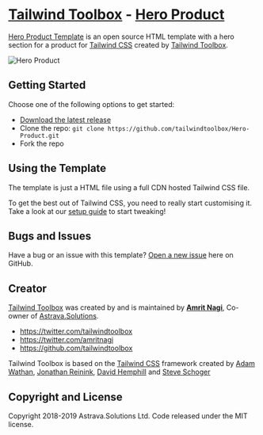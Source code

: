 # [Tailwind Toolbox](https://www.tailwindtoolbox.com/) - [Hero Product](https://www.tailwindtoolbox.com/templates/hero-product)

[Hero Product Template](https://www.tailwindtoolbox.com/templates/hero-product) is an open source HTML template with a hero section for a product for [Tailwind CSS](https://tailwindcss.com/) created by [Tailwind Toolbox](https://www.tailwindtoolbox.com/).

![Hero Product](https://www.tailwindtoolbox.com/templates/hero-product.png)

## Getting Started

Choose one of the following options to get started:
* [Download the latest release](https://github.com/tailwindtoolbox/Hero-Product/archive/master.zip)
* Clone the repo: `git clone https://github.com/tailwindtoolbox/Hero-Product.git`
* Fork the repo

## Using the Template

The template is just a HTML file using a full CDN hosted Tailwind CSS file.

To get the best out of Tailwind CSS, you need to really start customising it.
Take a look at our [setup guide](https://www.tailwindtoolbox.com/setup) to start tweaking!

## Bugs and Issues

Have a bug or an issue with this template? [Open a new issue](https://github.com/tailwindtoolbox/Hero-Product/issues/new) here on GitHub.

## Creator

[Tailwind Toolbox](https://www.tailwindtoolbox.com/) was created by and is maintained by **[Amrit Nagi](https://amritnagi.info/)**, Co-owner of [Astrava.Solutions](https://astrava.solutions).

* https://twitter.com/tailwindtoolbox
* https://twitter.com/amritnagi
* https://github.com/tailwindtoolbox

Tailwind Toolbox is based on the [Tailwind CSS](https://www.tailwindcss.com/) framework created by [Adam Wathan](https://twitter.com/adamwathan), [Jonathan Reinink](https://twitter.com/reinink), [David Hemphill](https://twitter.com/davidhemphill) and [Steve Schoger](https://twitter.com/steveschoger)




## Copyright and License

Copyright 2018-2019 Astrava.Solutions Ltd. Code released under the MIT license.